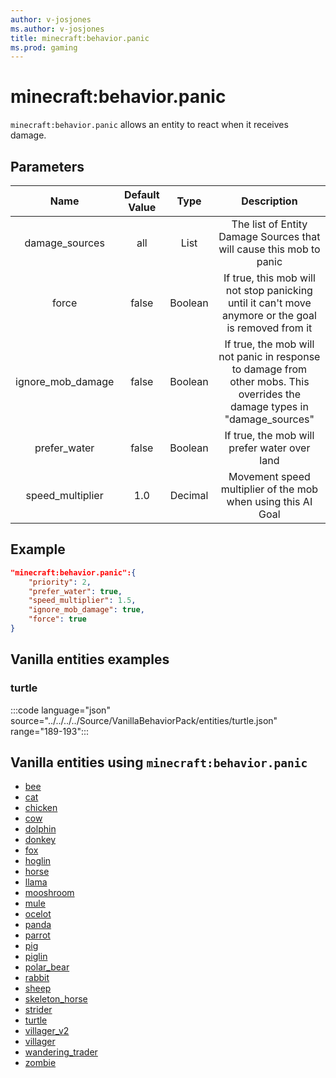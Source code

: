```yaml
---
author: v-josjones
ms.author: v-josjones
title: minecraft:behavior.panic
ms.prod: gaming
---
```


# minecraft:behavior.panic

`minecraft:behavior.panic` allows an entity to react when it receives damage.

## Parameters

|Name |Default Value  |Type  |Description  |
|:---------:|:---------:|:---------:|:---------:|
|damage_sources| all| List| The list of Entity Damage Sources that will cause this mob to panic |
|force| false| Boolean| If true, this mob will not stop panicking until it can't move anymore or the goal is removed from it |
|ignore_mob_damage| false| Boolean| If true, the mob will not panic in response to damage from other mobs. This overrides the damage types in "damage_sources" |
|prefer_water| false| Boolean| If true, the mob will prefer water over land |
|speed_multiplier| 1.0| Decimal| Movement speed multiplier of the mob when using this AI Goal |

## Example

```json
"minecraft:behavior.panic":{
    "priority": 2,
    "prefer_water": true,
    "speed_multiplier": 1.5,
    "ignore_mob_damage": true,
    "force": true
}
```

## Vanilla entities examples

### turtle

:::code language="json" source="../../../../Source/VanillaBehaviorPack/entities/turtle.json" range="189-193":::

## Vanilla entities using `minecraft:behavior.panic`

- [bee](../../../../Source/VanillaBehaviorPack_Snippets/entities/bee.md)
- [cat](../../../../Source/VanillaBehaviorPack_Snippets/entities/cat.md)
- [chicken](../../../../Source/VanillaBehaviorPack_Snippets/entities/chicken.md)
- [cow](../../../../Source/VanillaBehaviorPack_Snippets/entities/cow.md)
- [dolphin](../../../../Source/VanillaBehaviorPack_Snippets/entities/dolphin.md)
- [donkey](../../../../Source/VanillaBehaviorPack_Snippets/entities/donkey.md)
- [fox](../../../../Source/VanillaBehaviorPack_Snippets/entities/fox.md)
- [hoglin](../../../../Source/VanillaBehaviorPack_Snippets/entities/hoglin.md)
- [horse](../../../../Source/VanillaBehaviorPack_Snippets/entities/horse.md)
- [llama](../../../../Source/VanillaBehaviorPack_Snippets/entities/llama.md)
- [mooshroom](../../../../Source/VanillaBehaviorPack_Snippets/entities/mooshroom.md)
- [mule](../../../../Source/VanillaBehaviorPack_Snippets/entities/mule.md)
- [ocelot](../../../../Source/VanillaBehaviorPack_Snippets/entities/ocelot.md)
- [panda](../../../../Source/VanillaBehaviorPack_Snippets/entities/panda.md)
- [parrot](../../../../Source/VanillaBehaviorPack_Snippets/entities/parrot.md)
- [pig](../../../../Source/VanillaBehaviorPack_Snippets/entities/pig.md)
- [piglin](../../../../Source/VanillaBehaviorPack_Snippets/entities/piglin.md)
- [polar_bear](../../../../Source/VanillaBehaviorPack_Snippets/entities/polar_bear.md)
- [rabbit](../../../../Source/VanillaBehaviorPack_Snippets/entities/rabbit.md)
- [sheep](../../../../Source/VanillaBehaviorPack_Snippets/entities/sheep.md)
- [skeleton_horse](../../../../Source/VanillaBehaviorPack_Snippets/entities/skeleton_horse.md)
- [strider](../../../../Source/VanillaBehaviorPack_Snippets/entities/strider.md)
- [turtle](../../../../Source/VanillaBehaviorPack_Snippets/entities/turtle.md)
- [villager_v2](../../../../Source/VanillaBehaviorPack_Snippets/entities/villager_v2.md)
- [villager](../../../../Source/VanillaBehaviorPack_Snippets/entities/villager.md)
- [wandering_trader](../../../../Source/VanillaBehaviorPack_Snippets/entities/wandering_trader.md)
- [zombie](../../../../Source/VanillaBehaviorPack_Snippets/entities/zombie.md)